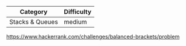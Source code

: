 | Category        | Difficulty |
| --------------- | ---------- |
| Stacks & Queues | medium     |

https://www.hackerrank.com/challenges/balanced-brackets/problem

